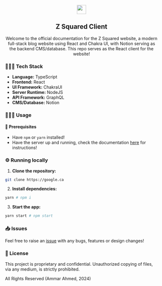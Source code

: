 <div align="center"> 
  <image src="./public/z_squared_favicon_io/android-chrome-512x512.png?raw=true" width="30" height="30">
  <h2>Z Squared Client</h2>
  <p>Welcome to the official documentation for the Z Squared website, a modern full-stack blog website using React and Chakra UI, with Notion serving as the backend CMS/database. This repo serves as the React client for the website!</p>
</div>

### 👨🏾‍💻 Tech Stack
- **Language:** TypeScript
- **Frontend:** React
- **UI Framework:** ChakraUI
- **Server Runtime:** NodeJS
- **API Framework:** GraphQL
- **CMS/Database:** Notion

### 🤸🏾‍♂️ Usage
#### 🚧 Prerequisites
- Have `npm` or `yarn` installed!
- Have the server up and running, check the documentation [here](https://github.com/ammar-ahmed22/zsquared-server) for instructions!

### ⚙️ Running locally
1. **Clone the repository:**
```sh
git clone https://google.ca
```

2. **Install dependencies:**
```sh
yarn # npm i
```

3. **Start the app:**
```sh
yarn start # npm start
```

### 📥 Issues
Feel free to raise an [issue](https://github.com/ammar-ahmed22/zsquared-client/issues) with any bugs, features or design changes!

### 📄 License
This project is proprietary and confidential. Unauthorized copying of files, via any medium, is strictly prohibited.

All Rights Reserved (Ammar Ahmed, 2024)